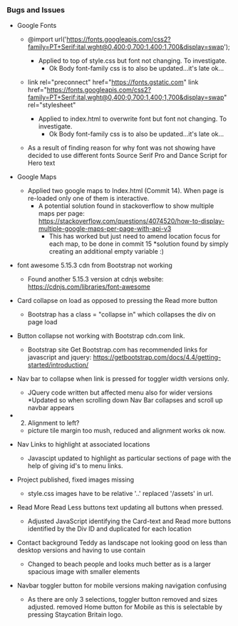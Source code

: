 ### Bugs and Issues

- Google Fonts
    * @import url('https://fonts.googleapis.com/css2?family=PT+Serif:ital,wght@0,400;0,700;1,400;1,700&display=swap');
        * Applied to top of style.css but font not changing. To investigate.
            * Ok Body font-family css is to also be updated...it's late ok...
    * link rel="preconnect" href="https://fonts.gstatic.com"
        link href="https://fonts.googleapis.com/css2?family=PT+Serif:ital,wght@0,400;0,700;1,400;1,700&display=swap" rel="stylesheet"
        * Applied to index.html to overwrite font but font not changing. To investigate.
            * Ok Body font-family css is to also be updated...it's late ok...
    
    * As a result of finding reason for why font was not showing have decided to use different fonts Source Serif Pro and Dance Script for Hero text

- Google Maps
    * Applied two google maps to Index.html (Commit 14). When page is re-loaded only one of them is interactive.
        * A potential solution found in stackoverflow to show multiple maps per page: https://stackoverflow.com/questions/4074520/how-to-display-multiple-google-maps-per-page-with-api-v3
            * This has worked but just need to amend location focus for each map, to be done in commit 15
                *solution found by simply creating an additional empty variable :)

- font awesome 5.15.3 cdn from Bootstrap not working
    * Found another 5.15.3 version at cdnjs website: https://cdnjs.com/libraries/font-awesome

- Card collapse on load as opposed to pressing the Read more button
    * Bootstrap has a class = "collapse in" which collapses the div on page load

- Button collapse not working with Bootstrap cdn.com link.
    * Bootstrap site Get Bootstrap.com has recommended links for javascript and jquery: https://getbootstrap.com/docs/4.4/getting-started/introduction/


- Nav bar to collapse when link is pressed for toggler width versions only.
    * JQuery code written but affected menu also for wider versions
        *Updated so when scrolling down Nav Bar collapses and scroll up navbar appears

- 2. Alignment to left? 
    * picture tile margin too mush, reduced and alignment works ok now.

- Nav Links to highlight at associated locations
    * Javascipt updated to highlight as particular sections of page with the help of giving id's to menu links.

- Project published, fixed images missing
    * style.css images have to be relative '..' replaced '/assets' in url.

- Read More Read Less buttons text updating all buttons when pressed.
    * Adjusted JavaScript identifying the Card-text and Read more buttons identified by the Div ID and duplicated for each location

- Contact background Teddy as landscape not looking good on less than desktop versions and having to use contain
    * Changed to beach people and looks much better as is a larger spacious image with smaller elements

- Navbar toggler button for mobile versions making navigation confusing
    * As there are only 3 selections, toggler button removed and sizes adjusted. removed Home button for Mobile as this is selectable by pressing Staycation Britain logo.

